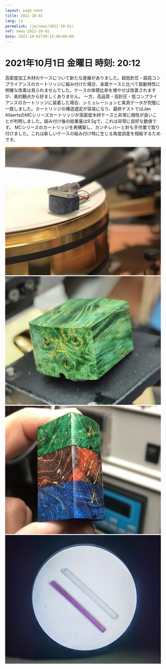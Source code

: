 ```yaml
---
layout: page-news
title: 2021-10-01
lang: ja
permalink: /ja/news/2021-10-01/
ref: news-2021-10-01
date: 2021-10-01T20:12:00+09:00
---
```



# 2021年10月1日   金曜日   時刻: 20:12 

高密度加工木材のケースについて新たな進展がありました。超低針圧・超高コンプライアンスのカートリッジに組み付けた場合、金属ケースと比べて振動特性に明確な改善は見られませんでした。ケースの体積比率を増やせば改善されますが、美的観点から好ましくありません。
一方、高品質・高針圧・低コンプライアンスのカートリッジに装着した場合、シミュレーションと実測データが完璧に一致しました。カートリッジの構造選定が容易になり、最終テストではJan AllaertsのMCシリーズカートリッジが高密度木材ケースと非常に相性が良いことが判明しました。組み付け後の総重量は9.5gで、これは非常に良好な数値です。
MCシリーズのカートリッジを再構築し、カンチレバーと針も手作業で取り付けました。これは新しいケースの組み付け時に生じる角度誤差を相殺するためです。



![1](/assets/news/2021-10-01/1.jpg)
![2](/assets/news/2021-10-01/2.jpg)
![3](/assets/news/2021-10-01/3.jpg)
![4](/assets/news/2021-10-01/4.jpg)

